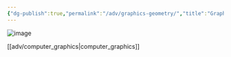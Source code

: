 ```yaml
---
{"dg-publish":true,"permalink":"/adv/graphics-geometry/","title":"Graphics Geometry","noteIcon":""}
---
```



![image](https://cdn.jsdelivr.net/gh/aaronmack/image-hosting@master/e/image.3dohebvhfy00.webp)

[[adv/computer_graphics\|computer_graphics]]